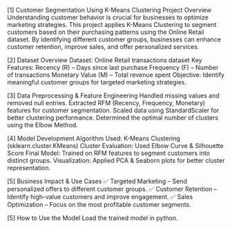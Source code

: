 [1]  Customer Segmentation Using K-Means Clustering
 Project Overview
Understanding customer behavior is crucial for businesses to optimize marketing strategies.
This project applies K-Means Clustering to segment customers based on their purchasing patterns using the Online Retail dataset.
By identifying different customer groups, businesses can enhance customer retention, improve sales, and offer personalized services.

[2]    Dataset Overview
Dataset: Online Retail transactions dataset
Key Features:
Recency (R) – Days since last purchase
Frequency (F) – Number of transactions
Monetary Value (M) – Total revenue spent
Objective: Identify meaningful customer groups for targeted marketing strategies.


[3]    Data Preprocessing & Feature Engineering
Handled missing values and removed null entries.
Extracted RFM (Recency, Frequency, Monetary) features for customer segmentation.
Scaled data using StandardScaler for better clustering performance.
Determined the optimal number of clusters using the Elbow Method.


[4]    Model Development
Algorithm Used: K-Means Clustering (sklearn.cluster.KMeans)
Cluster Evaluation: Used Elbow Curve & Silhouette Score
Final Model: Trained on RFM features to segment customers into distinct groups.
Visualization: Applied PCA & Seaborn plots for better cluster representation.

[5]  Business Impact & Use Cases
✅ Targeted Marketing – Send personalized offers to different customer groups.
✅ Customer Retention – Identify high-value customers and improve engagement.
✅ Sales Optimization – Focus on the most profitable customer segments.


[5]   How to Use the Model
Load the trained model in python.



